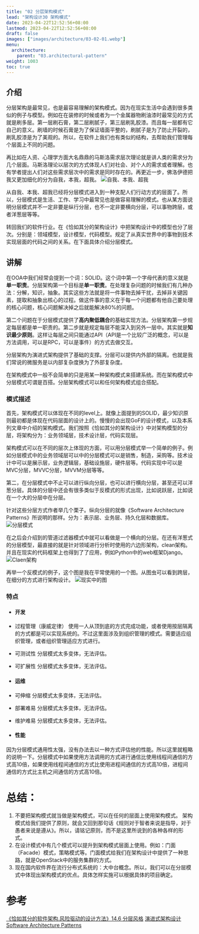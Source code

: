 ```yaml
---
title: "02 分层架构模式"
lead: "架构设计30 架构模式"
date: 2023-04-22T12:52:56+08:00
lastmod: 2023-04-22T12:52:56+08:00
draft: false
images: ["images/architecture/03-02-01.webp"]
menu:
  architecture:
    parent: "03.architectural-pattern"
weight: 1003
toc: true
---
```


## 介绍

分层架构是最常见，也是最容易理解的架构模式。因为在现实生活中会遇到很多类似的例子与模型。例如在在装修的时候或者为一个金属器物刷油漆时最常见的方式就是刷多层。第一层刷石膏，第二层刷腻子，第三层刷乳胶漆。而且每一层都有它自己的意义。刷墙的时候石膏是为了保证墙面平整的，刷腻子是为了防止开裂的，刷乳胶漆是为了美观的。所以，在软件上我们也有类似的结构，去帮助我们管理每个层面上不同的问题。

再比如在人资、心理学方面大名鼎鼎的马斯洛需求层次理论就是讲人类的需求分为几个层面。马斯洛理论以层次的方式体现人们对社会、对个人的需求或者理解。也有学者提出人们对这些需求层次中的需求是同时存在的。再更近一步，佛洛伊德把我又更加细化的分为自我，本我，超我。
![自我、本我、超我](images/architecture/03-02-01.webp)

从自我、本我、超我已经将分层模式进入到一种支配人们行动方式的层面了。所以，分层模式是生活、工作、学习中最常见也是做容易理解的模式。也从某方面说明分层模式并不一定非要是纵行分层，也不一定非要横向分层，可以事物跨层，或者洋葱层等等。

转回我们的软件行业。在《恰如其分的架构设计》中把架构设计中的模型也分了层次。分别是：领域模型，设计模型，代码模型。规定了从真实世界中的事物到技术实现层面的代码之间的关系。在下面具体介绍分层模式。

## 讲解

在OOA中我们经常会提到一个词：SOLID。这个词中第一个字母代表的意义就是**单一职责**。分层架构第一个目标是**单一职责**。在处理复杂问题的时候我们有几种办法：分解，知识，抽象。其实这些方法就是将一件事物去掉干扰，去掉非关键因素，提取和抽象出核心的过程。做这件事的意义在于每一个问题都有他自己要处理的核心问题，核心问题解决掉之后就能解决80%的问题。

第二个问题在于分层模式提供了**高内聚低耦合**的基础实现方法。分层架构第一步规定每层都是单一职责的。第二步就是规定每层不能深入到另外一层中。其实就是**知识最少原则**。这样让每层之间只能通过API（API是一个比较广泛的概念，可以是方法调用，可以是RPC，可以是事件）的方式去做交互。

分层架构为演进式架构提供了基础的支撑。分层可以提供内外部的隔离。也就是我们常说的微服务是以内部复杂度换为了外部复杂度。

在架构模式中一般不会简单的只是用某一种架构模式来搭建系统。而在架构模式中分层模式可谓是百搭。分层架构模式可以和任何架构模式组合搭配。

### 模式描述
首先，架构模式可以体现在不同的level上。就像上面提到的SOLID，最少知识原则最初都是体现在代码层面的设计上的。慢慢的会出现GoF的设计模式，以及本系列文章中介绍的架构模式。我们按照《恰如其分的架构设计》中对架构模型的分层，将架构分为：业务领域层，技术设计层，代码实现层。

架构模式可以在不同的层次上体现的方面，可以用分层模式举一个简单的例子。例如分层模式中的业务领域层可以中的分层模式可以是销售，制造，采购等。技术设计中可以是展示层，业务逻辑层，基础设施层，硬件层等。代码实现中可以是MVC分层，MVVC分层，MVVM分层等等。

第二，在分层模式中不止可以进行纵向分层，也可以进行横向分层，甚至还可以洋葱分层。具体的分层中还会有很多类似于反模式的形式出现，比如说跃层，比如说在一个大的分层中在分层。

针对这些分层方式作者举几个栗子。纵向分层的就像《Software Architecture Patterns》所说明的那样。分为：表示层、业务层、持久化层和数据库。
![分层模式](images/architecture/03-02-02.webp)

在之后会介绍到的管道过滤器模式中就可以看做是一个横向的分层。在还有洋葱式的分层模型，最直接的就是针对领域进行分析时使用的六边形架构，clean架构。并且在现实的代码框架上也得到了了应用，例如Python中的web框架Django。
![Claen架构](images/architecture/03-02-03.webp)

再举一个反模式的例子，这个图是我在平常使用的一个图。从图虫可以看到跨层，在细分的方式进行架构设计。
![现实中的图](images/architecture/03-02-04.webp)

### 特点
- #### 开发
- 过程管理（康威定律）
使用一人从顶到底的方式完成功能，或者使用按层隔离的方式都是可以实现系统的。不过这里面涉及到组织管理的模式。需要适应组织管理，或者组织管理适应方式进行。

- 可测试性
分层模式太多变体，无法评估。

- 可扩展性
分层模式太多变体，无法评估。

* #### 运维
- 可伸缩
分层模式太多变体，无法评估。

- 部署难易
分层模式太多变体，无法评估。

- 维护难易
分层模式太多变体，无法评估。

* #### 性能
因为分层模式通用性太强，没有办法去以一种方式评估他的性能。所以这里就粗略的说明一下。分层模式中如果使用方法调用的方式进行通信比使用线程间通信的方式高10倍，如果使用线程间通信的方式比使用进程间通信的方式高10倍，进程间通信的方式比主机之间通信的方式高10倍。

# 总结：
1. 不要把架构模式就当做是架构模式，可以在任何的层面上使用架构模式。 架构模式给我们提供了原则，就会又回到那句话《规则对于智者来说是指导，对于愚者来说是遵从》。所以，请铭记原则，而不是这里所说到的各种各样的形式。
2. 在设计模式中有几个模式可以提升到架构模式层面上使用。例如：门面（Facade）模式，策略模式等。门面模式给我们在架构设计中提供了一种思路，就是OpenStack中的服务集群的方式。
3. 现在国内软件界在流行分布式系统的：大中台概念。所以，我们可以在分层模式中体现出架构模式的优点。具体怎样实施可以根据具体的项目确定。

# 参考
[《恰如其分的软件架构.风险驱动的设计方法》14.6 分层风格](https://book.douban.com/subject/24872314/)
[演进式架构设计](http://www.ituring.com.cn/book/2440)
[Software Architecture Patterns](https://www.oreilly.com/library/view/software-architecture-patterns/9781491971437/)
